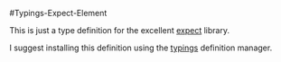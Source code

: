 #Typings-Expect-Element

This is just a type definition for the excellent [expect](https://github.com/mjackson/expect-element) library.

I suggest installing this definition using the [typings](https://github.com/typings/typings) definition manager.
